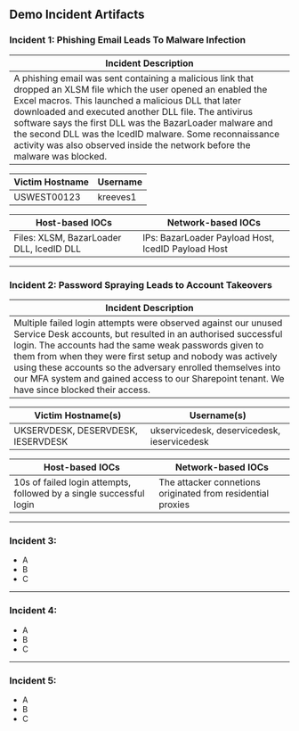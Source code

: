 ## Demo Incident Artifacts

### Incident 1: Phishing Email Leads To Malware Infection
| Incident Description |
|---|
| A phishing email was sent containing a malicious link that dropped an XLSM file which the user opened an enabled the Excel macros. This launched a malicious DLL that later downloaded and executed another DLL file. The antivirus software says the first DLL was the BazarLoader malware and the second DLL was the IcedID malware. Some reconnaissance activity was also observed inside the network before the malware was blocked. | 

| Victim Hostname | Username |
|---|---|
| USWEST00123 | kreeves1 |

| Host-based IOCs | Network-based IOCs |
|---|---|
| Files: XLSM, BazarLoader DLL, IcedID DLL | IPs: BazarLoader Payload Host, IcedID Payload Host |

---

### Incident 2: Password Spraying Leads to Account Takeovers
| Incident Description |
|---|
| Multiple failed login attempts were observed against our unused Service Desk accounts, but resulted in an authorised successful login. The accounts had the same weak passwords given to them from when they were first setup and nobody was actively using these accounts so the adversary enrolled themselves into our MFA system and gained access to our Sharepoint tenant. We have since blocked their access. | 

| Victim Hostname(s) | Username(s) |
|---|---|
| UKSERVDESK, DESERVDESK, IESERVDESK | ukservicedesk, deservicedesk, ieservicedesk |

| Host-based IOCs | Network-based IOCs |
|---|---|
| 10s of failed login attempts, followed by a single successful login | The attacker connetions originated from residential proxies |

---

### Incident 3:
- A
- B
- C

---

### Incident 4:
- A
- B
- C

---

### Incident 5: 
- A
- B
- C

